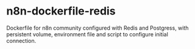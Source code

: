 # n8n-dockerfile-redis
Dockerfile for n8n community configured with Redis and Postgress, with persistent volume, environment file and script to configure initial connection.
